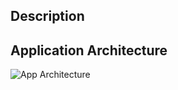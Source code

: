 ## Description

## Application Architecture
![App Architecture](https://user-images.githubusercontent.com/25675452/53512104-cc522c00-3a76-11e9-85d4-16d041de1826.png)
